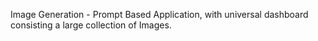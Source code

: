 Image Generation - Prompt Based Application, with universal dashboard consisting a large collection of Images.
